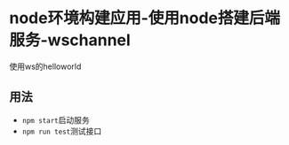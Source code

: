 # node环境构建应用-使用node搭建后端服务-wschannel

使用ws的helloworld

## 用法

+ `npm start`启动服务
+ `npm run test`测试接口
